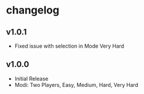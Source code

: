 # changelog

## v1.0.1
- Fixed issue with selection in Mode Very Hard

## v1.0.0
- Initial Release
- Modi: Two Players, Easy, Medium, Hard, Very Hard